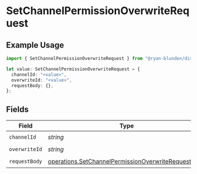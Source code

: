 # SetChannelPermissionOverwriteRequest

## Example Usage

```typescript
import { SetChannelPermissionOverwriteRequest } from "@ryan-blunden/discord/models/operations";

let value: SetChannelPermissionOverwriteRequest = {
  channelId: "<value>",
  overwriteId: "<value>",
  requestBody: {},
};
```

## Fields

| Field                                                                                                                      | Type                                                                                                                       | Required                                                                                                                   | Description                                                                                                                |
| -------------------------------------------------------------------------------------------------------------------------- | -------------------------------------------------------------------------------------------------------------------------- | -------------------------------------------------------------------------------------------------------------------------- | -------------------------------------------------------------------------------------------------------------------------- |
| `channelId`                                                                                                                | *string*                                                                                                                   | :heavy_check_mark:                                                                                                         | N/A                                                                                                                        |
| `overwriteId`                                                                                                              | *string*                                                                                                                   | :heavy_check_mark:                                                                                                         | N/A                                                                                                                        |
| `requestBody`                                                                                                              | [operations.SetChannelPermissionOverwriteRequestBody](../../models/operations/setchannelpermissionoverwriterequestbody.md) | :heavy_check_mark:                                                                                                         | N/A                                                                                                                        |